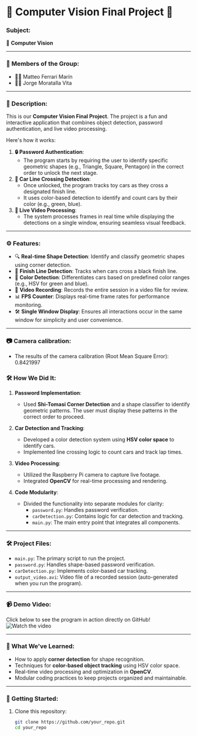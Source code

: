 # 🚗 Computer Vision Final Project 🚦

### Subject:
📘 **Computer Vision**

---

### 👥 Members of the Group:
- 🧑‍💻 Matteo Ferrari Marín
- 🧑‍💻 Jorge Moratalla Vita

---

### 📜 Description:
This is our **Computer Vision Final Project**. The project is a fun and interactive application that combines object detection, password authentication, and live video processing. 

Here's how it works:
1. **🔒 Password Authentication**: 
   - The program starts by requiring the user to identify specific geometric shapes (e.g., Triangle, Square, Pentagon) in the correct order to unlock the next stage.
2. **🚗 Car Line Crossing Detection**: 
   - Once unlocked, the program tracks toy cars as they cross a designated finish line.
   - It uses color-based detection to identify and count cars by their color (e.g., green, blue).
3. **🎥 Live Video Processing**: 
   - The system processes frames in real time while displaying the detections on a single window, ensuring seamless visual feedback.

---

### ⚙️ Features:
- 🔍 **Real-time Shape Detection**: Identify and classify geometric shapes using corner detection.
- 🏁 **Finish Line Detection**: Tracks when cars cross a black finish line.
- 🌈 **Color Detection**: Differentiates cars based on predefined color ranges (e.g., HSV for green and blue).
- 🎥 **Video Recording**: Records the entire session in a video file for review.
- 📊 **FPS Counter**: Displays real-time frame rates for performance monitoring.
- 🛠 **Single Window Display**: Ensures all interactions occur in the same window for simplicity and user convenience.

---

### 📷​ Camera calibration:
- The results of the camera calibration (Root Mean Square Error): 0.8421997 

### 🛠 How We Did It:
1. **Password Implementation**:  
   - Used **Shi-Tomasi Corner Detection** and a shape classifier to identify geometric patterns. The user must display these patterns in the correct order to proceed.
   
2. **Car Detection and Tracking**:  
   - Developed a color detection system using **HSV color space** to identify cars.
   - Implemented line crossing logic to count cars and track lap times.

3. **Video Processing**:  
   - Utilized the Raspberry Pi camera to capture live footage.
   - Integrated **OpenCV** for real-time processing and rendering.

4. **Code Modularity**:  
   - Divided the functionality into separate modules for clarity:
     - `password.py`: Handles password verification.
     - `carDetection.py`: Contains logic for car detection and tracking.
     - `main.py`: The main entry point that integrates all components.

---

### 🛠️ Project Files:
- `main.py`: The primary script to run the project.
- `password.py`: Handles shape-based password verification.
- `carDetection.py`: Implements color-based car tracking.
- `output_video.avi`: Video file of a recorded session (auto-generated when you run the program).

---

### 📹 Demo Video:
Click below to see the program in action directly on GitHub!  
![Watch the video](output_video_2.gif)

---

### 🎯 What We've Learned:
- How to apply **corner detection** for shape recognition.
- Techniques for **color-based object tracking** using HSV color space.
- Real-time video processing and optimization in **OpenCV**.
- Modular coding practices to keep projects organized and maintainable.

---

### 🚀 Getting Started:
1. Clone this repository:
   ```bash
   git clone https://github.com/your_repo.git
   cd your_repo
